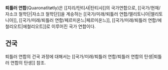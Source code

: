 **퇴틀러 연합**(Quaronatìtøtly)은 [[지리/탄티샤|탄티샤]]의 국가연합으로, [[국가/현재/자소크 철학단|자소크 철학단]]을 계승하는 [[국가/미래/퇴틀러 연합/엘리토니아|엘리토니아]], [[국가/미래/퇴틀러 연합/페르미온느|페르미온느]], [[국가/미래/퇴틀러 연합/에철리오트|에철리오트]]로 이루어진 국가 연합이다.

## 건국
퇴틀러 연합의 건국 과정에 대해서는 [[국가/미래/퇴틀러 연합/퇴틀러 연합의 탄생|퇴틀러 연합의 탄생]] 참조.